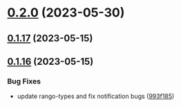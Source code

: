 # [0.2.0](https://github.com/rango-exchange/rango-client/compare/queue-manager-demo@0.1.17...queue-manager-demo@0.2.0) (2023-05-30)



## [0.1.17](https://github.com/rango-exchange/rango-client/compare/queue-manager-demo@0.1.16...queue-manager-demo@0.1.17) (2023-05-15)



## [0.1.16](https://github.com/rango-exchange/rango-client/compare/queue-manager-demo@0.1.15...queue-manager-demo@0.1.16) (2023-05-15)


### Bug Fixes

* update rango-types and fix notification bugs ([993f185](https://github.com/rango-exchange/rango-client/commit/993f185e0b8c5e5e15a2c65ba2d85d1f9c8daa90))



